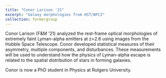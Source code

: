 ```yaml
---
title: "Conor Larison '21"
excerpt: "Galaxy morphologies from HST/WFC3"
collection: formergroup
---
```


Conor Larison (F&M '21) analyzed the rest-frame optical morphologies of extremely faint Lyman-alpha emitters at z=2.6 using images from the Hubble Space Telescope. Conor developed statistical measures of their asymmetry, multiple components, and disturbances. These measurements will be used to understand how the physics of Lyman-alpha escape is related to the spatial distribution of stars in forming galaxies. 

Conor is now a PhD student in Physics at Rutgers University. 
